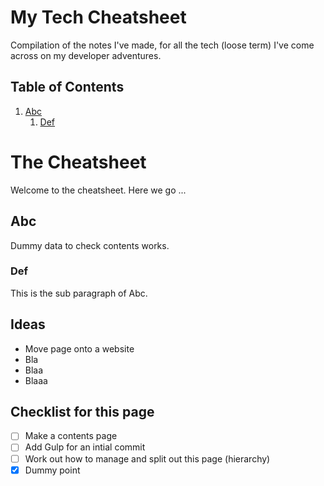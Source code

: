 # My Tech Cheatsheet

Compilation of the notes I've made, for all the tech (loose term) I've come across on my developer adventures.

## Table of Contents

1. [Abc](#abc)
    1. [Def](#def)

# The Cheatsheet

Welcome to the cheatsheet. Here we go ...

## Abc <a name="abc"></a>

Dummy data to check contents works.

### Def <a name="def"></a>

This is the sub paragraph of Abc.

## Ideas

- Move page onto a website
- Bla
- Blaa
- Blaaa

## Checklist for this page

- [ ] Make a contents page
- [ ] Add Gulp for an intial commit
- [ ] Work out how to manage and split out this page (hierarchy)
- [x] Dummy point